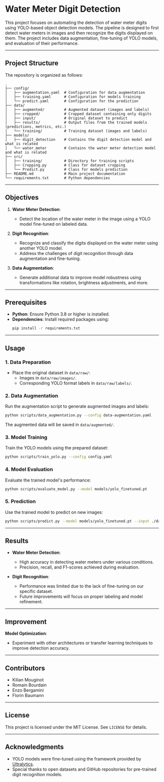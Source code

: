 # Water Meter Digit Detection

This project focuses on automating the detection of water meter digits using YOLO-based object detection models. The pipeline is designed to first detect water meters in images and then recognize the digits displayed on them. The project includes data augmentation, fine-tuning of YOLO models, and evaluation of their performance.

---

## Project Structure

The repository is organized as follows:

```
.
├── config/
│   ├── augmentation.yaml  # Configuration for data augmentation
│   ├── training.yaml      # Configuration for models training
│   └── predict.yaml       # Configuration for the prediction
├── data/
│   ├── augmented/         # Augmented dataset (images and labels)
│   ├── cropped/           # Cropped dataset containing only digits
│   ├── input/             # Original dataset to predict
│   ├── results/           # Output files from the trained models (predictions, metrics, etc.)
│   └── training/          # Training dataset (images and labels)
├── models/                
│   ├── digit_detection    # Contains the digit detection model and what is related 
│   └── water_meter        # Contains the water meter detection model and what is related
├── src/                   
│   ├── training/          # Directory for training scripts 
│   ├── Cropping.py        # Class for dataset cropping
│   └── Predict.py         # Class for models prediction
├── README.md              # Main project documentation
└── requirements.txt       # Python dependencies
```

---

## Objectives

1. **Water Meter Detection**:
   - Detect the location of the water meter in the image using a YOLO model fine-tuned on labeled data.
   
2. **Digit Recognition**:
   - Recognize and classify the digits displayed on the water meter using another YOLO model.
   - Address the challenges of digit recognition through data augmentation and fine-tuning.

3. **Data Augmentation**:
   - Generate additional data to improve model robustness using transformations like rotation, brightness adjustments, and more.

---

## Prerequisites

- **Python**: Ensure Python 3.8 or higher is installed.
- **Dependencies**: Install required packages using:
  ```bash
  pip install -r requirements.txt
  ```

---

## Usage

### 1. Data Preparation
- Place the original dataset in `data/raw/`:
  - Images in `data/raw/images/`.
  - Corresponding YOLO format labels in `data/raw/labels/`.

### 2. Data Augmentation
Run the augmentation script to generate augmented images and labels:
```bash
python scripts/data_augmentation.py --config data-augmentation.yaml
```
The augmented data will be saved in `data/augmented/`.

### 3. Model Training
Train the YOLO models using the prepared dataset:
```bash
python scripts/train_yolo.py --config config.yaml
```

### 4. Model Evaluation
Evaluate the trained model's performance:
```bash
python scripts/evaluate_model.py --model models/yolo_finetuned.pt
```

### 5. Prediction
Use the trained model to predict on new images:
```bash
python scripts/predict.py --model models/yolo_finetuned.pt --input ./data/new_images
```

---

## Results

- **Water Meter Detection**: 
  - High accuracy in detecting water meters under various conditions.
  - Precision, recall, and F1-scores achieved during evaluation.

- **Digit Recognition**: 
  - Performance was limited due to the lack of fine-tuning on our specific dataset.
  - Future improvements will focus on proper labeling and model refinement.

---

## Improvement

 **Model Optimization**:
   - Experiment with other architectures or transfer learning techniques to improve detection accuracy.

---

## Contributors

- Kilian Mouginot
- Romain Bourdain
- Enzo Bergamini
- Florin Baumann

---

## License

This project is licensed under the MIT License. See `LICENSE` for details.

---

## Acknowledgments

- YOLO models were fine-tuned using the framework provided by [Ultralytics](https://github.com/ultralytics/yolov5).
- Special thanks to open datasets and GitHub repositories for pre-trained digit recognition models.
